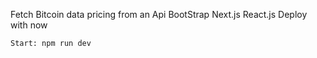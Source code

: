 Fetch Bitcoin data pricing from an Api
    BootStrap
    Next.js
    React.js
    Deploy with now


    Start: npm run dev